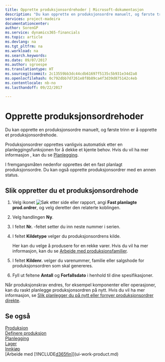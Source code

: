 ```yaml
---
title: Opprette produksjonsordrehoder | Microsoft-dokumentasjon
description: "Du kan opprette en produksjonsordre manuelt, og første trinn er å opprette et produksjonsordrehode."
services: project-madeira
documentationcenter: 
author: SorenGP
ms.service: dynamics365-financials
ms.topic: article
ms.devlang: na
ms.tgt_pltfrm: na
ms.workload: na
ms.search.keywords: 
ms.date: 09/07/2017
ms.author: sgroespe
ms.translationtype: HT
ms.sourcegitcommit: 2c13559bb3dc44cdb61697f5135c5b931e34d2a8
ms.openlocfilehash: 0c792dbb7d7261e8f8b89ca4f3d39d875142c4eb
ms.contentlocale: nb-no
ms.lasthandoff: 09/22/2017

---
```

# <a name="how-to-create-production-order-headers"></a>Opprette produksjonsordrehoder
Du kan opprette en produksjonsordre manuelt, og første trinn er å opprette et produksjonsordrehode.

Produksjonsordrer opprettes vanligvis automatisk etter en planleggingsfunksjonen for å dekke et kjente behov. Hvis du vil ha mer informasjon , kan du se [Planlegging](production-planning.md).   

I fremgangsmåten nedenfor opprettes det en fast planlagt produksjonsordre. Du kan også opprette produksjonsordrer med en annen status.  

## <a name="to-create-a-production-order-header"></a>Slik oppretter du et produksjonsordrehode  
1.  Velg ikonet ![Søk etter side eller rapport](media/ui-search/search_small.png "Ikonet Søk etter side eller rapport"), angi **Fast planlagte prod.ordrer**, og velg deretter den relaterte koblingen.  
2.  Velg handlingen **Ny**.  
3.  I feltet **Nr.** -feltet setter du inn neste nummer i serien.  
4.  I feltet **Kildetype** velger du produksjonsordrens kilde.

    Her kan du velge å produsere for en rekke varer. Hvis du vil ha mer informasjon, kan du se [Arbeide med produksjonsfamilier](production-how-work-family.md).
5.  I feltet **Kildenr.** velger du varenummer, familie eller salgshode for produksjonsordren som skal genereres.  
6.  Fyll ut feltene **Antall** og **Forfallsdato** i henhold til dine spesifikasjoner.  

Når produksjonskrav endres, for eksempel komponenter eller operasjoner, kan du raskt planlegge produksjonsordren på nytt. Hvis du vil ha mer informasjon, se [Slik planlegger du på nytt eller fornyer produksjonsordrer direkte](production-how-to-replan-refresh-production-orders.md). 

## <a name="see-also"></a>Se også  
[Produksjon](production-manage-manufacturing.md)    
[Definere produksjon](production-configure-production-processes.md)  
[Planlegging](production-planning.md)      
[Lager](inventory-manage-inventory.md)  
[Innkjøp](purchasing-manage-purchasing.md)  
[Arbeide med [!INCLUDE[d365fin](includes/d365fin_md.md)]](ui-work-product.md)

